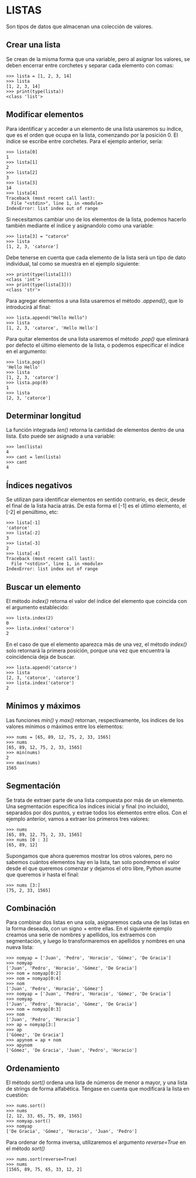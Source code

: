 # LISTAS

Son tipos de datos que almacenan una colección de valores.

## Crear una lista
Se crean de la misma forma que una variable, pero al asignar los valores, se deben encerrar entre corchetes y separar cada elemento con comas:

    >>> lista = [1, 2, 3, 14]
    >>> lista
    [1, 2, 3, 14]
    >>> print(type(lista))
    <class 'list'>

## Modificar elementos
Para identificar y acceder a un elemento de una lista usaremos su índice, que es el orden que ocupa en la lista, comenzando por la posición 0. El índice se escribe entre corchetes. Para el ejemplo anterior, sería:

    >>> lista[0]
    1
    >>> lista[1]
    2
    >>> lista[2]
    3
    >>> lista[3]
    14
    >>> lista[4]
    Traceback (most recent call last):
      File "<stdin>", line 1, in <module>
    IndexError: list index out of range
Si necesitamos cambiar uno de los elementos de la lista, podemos hacerlo también mediante el índice y asignandolo como una variable:

    >>> lista[3] = "catorce"
    >>> lista
    [1, 2, 3, 'catorce']
Debe tenerse en cuenta que cada elemento de la lista será un tipo de dato individual, tal como se muestra en el ejemplo siguiente:

    >>> print(type(lista[1]))
    <class 'int'>
    >>> print(type(lista[3]))
    <class 'str'>
Para agregar elementos a una lista usaremos el método *.append()*, que lo introducirá al final:

    >>> lista.append("Hello Hello")
    >>> lista
    [1, 2, 3, 'catorce', 'Hello Hello']
Para quitar elementos de una lista usaremos el método *.pop()* que eliminará por defecto el último elemento de la lista, o podemos especificar el índice en el argumento:

    >>> lista.pop()
    'Hello Hello'
    >>> lista
    [1, 2, 3, 'catorce']
    >>> lista.pop(0)
    1    
    >>> lista
    [2, 3, 'catorce']

## Determinar longitud
La función integrada *len()* retorna la cantidad de elementos dentro de una lista. Esto puede ser asignado a una variable: 

    >>> len(lista)
    4
    >>> cant = len(lista)
    >>> cant
    4

## Índices negativos
Se utilizan para identificar elementos en sentido contrario, es decir, desde el final de la lista hacia atrás. De esta forma el [-1] es el útlimo elemento, el [-2] el penúltimo, etc:

    >>> lista[-1]
    'catorce'
    >>> lista[-2]
    3
    >>> lista[-3]
    2
    >>> lista[-4]
    Traceback (most recent call last):
      File "<stdin>", line 1, in <module>
    IndexError: list index out of range

## Buscar un elemento
El método *index()* retorna el valor del índice del elemento que coincida con el argumento establecido:

    >>> lista.index(2)
    0
    >>> lista.index('catorce')
    2
En el caso de que el elemento aparezca más de una vez, el método *index()* solo retornará la primera posición, porque una vez que encuentra la coincidencia deja de buscar.

    >>> lista.append('catorce')
    >>> lista
    [2, 3, 'catorce', 'catorce']
    >>> lista.index('catorce')
    2

## Mínimos y máximos
Las funciones *min()* y *max()* retornan, respectivamente, los índices de los valores mínimos o máximos entre los elementos:

    >>> nums = [65, 89, 12, 75, 2, 33, 1565]
    >>> nums
    [65, 89, 12, 75, 2, 33, 1565]
    >>> min(nums)
    2
    >>> max(nums)
    1565

## Segmentación
Se trata de extraer parte de una lista compuesta por más de un elemento. Una segmentación especifica los índices inicial y final (no incluido), separados por dos puntos, y extrae todos los elementos entre ellos. Con el ejemplo anterior, vamos a extraer los primeros tres valores:

    >>> nums
    [65, 89, 12, 75, 2, 33, 1565]
    >>> nums [0 : 3]
    [65, 89, 12]
Supongamos que ahora queremos mostrar los otros valores, pero no sabemos cuántos elementos hay en la lista, tan solo pondremos el valor desde el que queremos comenzar y dejamos el otro libre, Python asume que queremos ir hasta el final:

    >>> nums [3:]
    [75, 2, 33, 1565]

## Combinación
Para combinar dos listas en una sola, asignaremos cada una de las listas en la forma deseada, con un signo + entre ellas. En el siguiente ejemplo creamos una serie de nombres y apellidos, los extraemos con segmentación, y luego lo transformaremos en apellidos y nombres en una nueva lista:

    >>> nomyap = ['Juan', 'Pedro', 'Horacio', 'Gómez', 'De Gracia']
    >>> nomyap
    ['Juan', 'Pedro', 'Horacio', 'Gómez', 'De Gracia']
    >>> nom = nomyap[0:2]
    >>> nom = nomyap[0:4]
    >>> nom
    ['Juan', 'Pedro', 'Horacio', 'Gómez']
    >>> nomyap = ['Juan', 'Pedro', 'Horacio', 'Gómez', 'De Gracia']
    >>> nomyap
    ['Juan', 'Pedro', 'Horacio', 'Gómez', 'De Gracia']
    >>> nom = nomyap[0:3]
    >>> nom
    ['Juan', 'Pedro', 'Horacio']
    >>> ap = nomyap[3:]
    >>> ap
    ['Gómez', 'De Gracia']
    >>> apynom = ap + nom
    >>> apynom
    ['Gómez', 'De Gracia', 'Juan', 'Pedro', 'Horacio']

## Ordenamiento
El método *sort()* ordena una lista de números de menor a mayor, y una lista de strings de forma alfabética. Téngase en cuenta que modificará la lista en cuestión:

    >>> nums.sort()
    >>> nums
    [2, 12, 33, 65, 75, 89, 1565]
    >>> nomyap.sort()
    >>> nomyap
    ['De Gracia', 'Gómez', 'Horacio', 'Juan', 'Pedro']
Para ordenar de forma inversa, utilizaremos el argumento *reverse=True* en el método *sort()*

    >>> nums.sort(reverse=True)
    >>> nums
    [1565, 89, 75, 65, 33, 12, 2]
